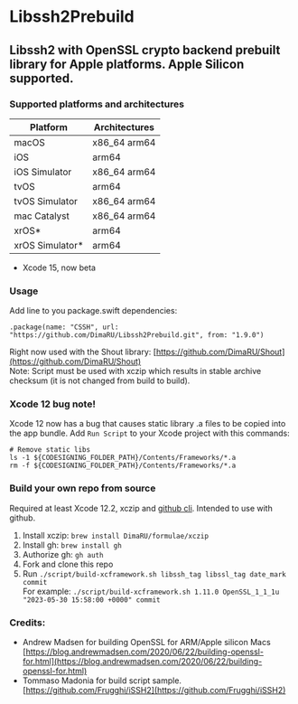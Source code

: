 # Libssh2Prebuild
## Libssh2 with OpenSSL crypto backend prebuilt library for Apple platforms. Apple Silicon supported.


### Supported platforms and architectures
| Platform          |  Architectures     |
|-------------------|--------------------|
| macOS             | x86_64 arm64       |
| iOS               | arm64              |
| iOS Simulator     | x86_64 arm64       |
| tvOS              | arm64              |
| tvOS Simulator    | x86_64 arm64       |
| mac Catalyst      | x86_64 arm64       |
| xrOS*             | arm64              |
| xrOS Simulator*   | arm64              |

* Xcode 15, now beta

### Usage

Add line to you package.swift dependencies:

```
.package(name: "CSSH", url: "https://github.com/DimaRU/Libssh2Prebuild.git", from: "1.9.0")

```

Right now used with the Shout library: [https://github.com/DimaRU/Shout](https://github.com/DimaRU/Shout)  
Note: Script must be used with xczip which results in stable archive checksum (it is not changed from build to build).

### Xcode 12 bug note!

Xcode 12 now has a bug that causes static library .a files to be copied into the app bundle. Add `Run Script` to your Xcode project with this commands:

```
# Remove static libs
ls -1 ${CODESIGNING_FOLDER_PATH}/Contents/Frameworks/*.a
rm -f ${CODESIGNING_FOLDER_PATH}/Contents/Frameworks/*.a

```

### Build your own repo from source

Required at least Xcode 12.2, xczip and [github cli](https://github.com/cli/cli). Intended to use with github.

1. Install xczip: `brew install DimaRU/formulae/xczip`
2. Install gh: `brew install gh`
3. Authorize gh: `gh auth`
4. Fork and clone this repo
5. Run `./script/build-xcframework.sh libssh_tag libssl_tag date_mark commit`  
For example: `./script/build-xcframework.sh 1.11.0 OpenSSL_1_1_1u "2023-05-30 15:58:00 +0000" commit` 


### Credits:
* Andrew Madsen for building OpenSSL for ARM/Apple silicon Macs [https://blog.andrewmadsen.com/2020/06/22/building-openssl-for.html](https://blog.andrewmadsen.com/2020/06/22/building-openssl-for.html)
* Tommaso Madonia for build script sample. [https://github.com/Frugghi/iSSH2](https://github.com/Frugghi/iSSH2)
